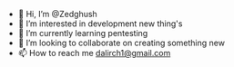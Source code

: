 - 👋 Hi, I’m @Zedghush
- 👀 I’m interested in development new thing's
- 🌱 I’m currently learning pentesting
- 💞️ I’m looking to collaborate on creating something new
- 📫 How to reach me dalirch1@gmail.com

<!---
Zedghush/Zedghush is a ✨ special ✨ repository because its `README.md` (this file) appears on your GitHub profile.
You can click the Preview link to take a look at your changes.
--->
